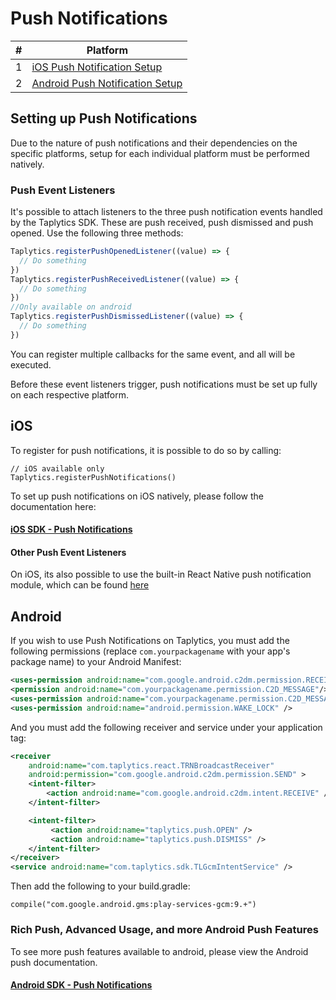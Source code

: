 # Push Notifications

| #   | Platform                                    |
| --- | ------------------------------------------- |
| 1   | [iOS Push Notification Setup](#ios)         |
| 2   | [Android Push Notification Setup](#android) |

## Setting up Push Notifications

Due to the nature of push notifications and their dependencies on the specific platforms, setup for each individual platform must be performed natively.

### Push Event Listeners

It's possible to attach listeners to the three push notification events handled by the Taplytics SDK. These are push received, push dismissed and push opened. Use the following three methods:

```javascript
Taplytics.registerPushOpenedListener((value) => {
  // Do something
})
Taplytics.registerPushReceivedListener((value) => {
  // Do something
})
//Only available on android
Taplytics.registerPushDismissedListener((value) => {
  // Do something
})
```

You can register multiple callbacks for the same event, and all will be executed.

Before these event listeners trigger, push notifications must be set up fully on each respective platform.

## iOS

To register for push notifications, it is possible to do so by calling:

```
// iOS available only
Taplytics.registerPushNotifications()
```

To set up push notifications on iOS natively, please follow the documentation here:

#### [iOS SDK - Push Notifications](https://taplytics.com/docs/ios-sdk/push-notifications)

#### Other Push Event Listeners

On iOS, its also possible to use the built-in React Native push notification module, which can be found [here](https://facebook.github.io/react-native/docs/pushnotificationios.html)

## Android

If you wish to use Push Notifications on Taplytics, you must add the following permissions (replace `com.yourpackagename` with your app's package name) to your Android Manifest:

```xml
<uses-permission android:name="com.google.android.c2dm.permission.RECEIVE" />
<permission android:name="com.yourpackagename.permission.C2D_MESSAGE"/>
<uses-permission android:name="com.yourpackagename.permission.C2D_MESSAGE" />
<uses-permission android:name="android.permission.WAKE_LOCK" />
```

And you must add the following receiver and service under your application tag:

```xml
<receiver
    android:name="com.taplytics.react.TRNBroadcastReceiver"
    android:permission="com.google.android.c2dm.permission.SEND" >
    <intent-filter>
        <action android:name="com.google.android.c2dm.intent.RECEIVE" />
    </intent-filter>

    <intent-filter>
         <action android:name="taplytics.push.OPEN" />
         <action android:name="taplytics.push.DISMISS" />
    </intent-filter>
</receiver>
<service android:name="com.taplytics.sdk.TLGcmIntentService" />
```

Then add the following to your build.gradle:

```
compile("com.google.android.gms:play-services-gcm:9.+")
```

### Rich Push, Advanced Usage, and more Android Push Features

To see more push features available to android, please view the Android push documentation.

#### [Android SDK - Push Notifications](https://taplytics.com/docs/android-sdk/push-notifications)
